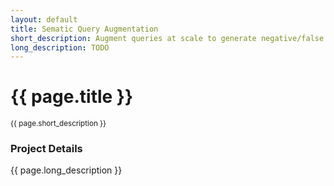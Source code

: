 ```yaml
---
layout: default
title: Sematic Query Augmentation
short_description: Augment queries at scale to generate negative/false positive datsets to improve model precision
long_description: TODO
---
```


# {{ page.title }}
<small>{{ page.short_description }}</small>


### Project Details
{{ page.long_description }}